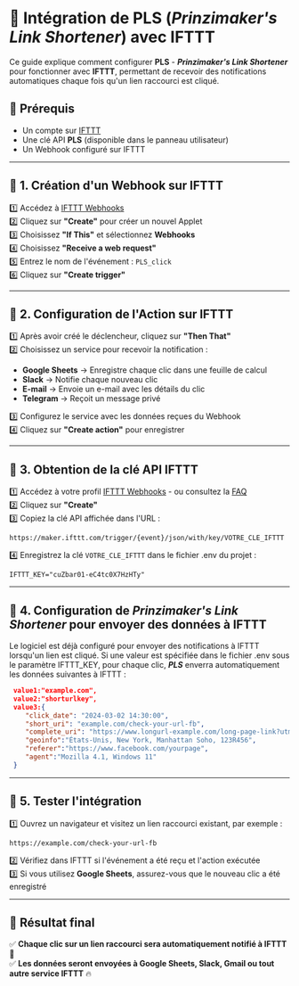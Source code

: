 # 📌 Intégration de PLS (*Prinzimaker's Link Shortener*) avec IFTTT

Ce guide explique comment configurer **PLS** - ***Prinzimaker's Link Shortener*** pour fonctionner avec **IFTTT**, permettant de recevoir des notifications automatiques chaque fois qu'un lien raccourci est cliqué.

## 📌 Prérequis
- Un compte sur [IFTTT](https://ifttt.com/)
- Une clé API **PLS** (disponible dans le panneau utilisateur)
- Un Webhook configuré sur IFTTT

---

## 🔹 1. Création d'un Webhook sur IFTTT
1️⃣ Accédez à [IFTTT Webhooks](https://ifttt.com/maker_webhooks) \
2️⃣ Cliquez sur **"Create"** pour créer un nouvel Applet \
3️⃣ Choisissez **"If This"** et sélectionnez **Webhooks** \
4️⃣ Choisissez **"Receive a web request"** \
5️⃣ Entrez le nom de l'événement : `PLS_click` \
6️⃣ Cliquez sur **"Create trigger"**

---

## 🔹 2. Configuration de l'Action sur IFTTT
1️⃣ Après avoir créé le déclencheur, cliquez sur **"Then That"** \
2️⃣ Choisissez un service pour recevoir la notification :
   - **Google Sheets** → Enregistre chaque clic dans une feuille de calcul
   - **Slack** → Notifie chaque nouveau clic
   - **E-mail** → Envoie un e-mail avec les détails du clic
   - **Telegram** → Reçoit un message privé 

3️⃣ Configurez le service avec les données reçues du Webhook \
4️⃣ Cliquez sur **"Create action"** pour enregistrer

---

## 🔹 3. Obtention de la clé API IFTTT
1️⃣ Accédez à votre profil [IFTTT Webhooks](https://ifttt.com/maker_webhooks) - ou consultez la [FAQ](https://help.ifttt.com/hc/en-us/articles/115010230347-Webhooks-service-FAQ) \
2️⃣ Cliquez sur **"Create"** \
3️⃣ Copiez la clé API affichée dans l'URL :
   ```
   https://maker.ifttt.com/trigger/{event}/json/with/key/VOTRE_CLE_IFTTT
   ```
4️⃣ Enregistrez la clé `VOTRE_CLE_IFTTT` dans le fichier .env du projet :
```.env
IFTTT_KEY="cuZbar01-eC4tc0X7HzHTy"
```

---

## 🔹 4. Configuration de *Prinzimaker's Link Shortener* pour envoyer des données à IFTTT

Le logiciel est déjà configuré pour envoyer des notifications à IFTTT lorsqu'un lien est cliqué. Si une valeur est spécifiée dans le fichier .env sous le paramètre IFTTT_KEY, pour chaque clic, ***PLS*** enverra automatiquement les données suivantes à IFTTT :
   ```json
    value1:"example.com",
    value2:"shorturlkey",
    value3:{
       "click_date": "2024-03-02 14:30:00",
       "short_uri": "example.com/check-your-url-fb",
       "complete_uri": "https://www.longurl-example.com/long-page-link?utm_social=fb",
       "geoinfo":"États-Unis, New York, Manhattan Soho, 123R456",
       "referer":"https://www.facebook.com/yourpage",
       "agent":"Mozilla 4.1, Windows 11"
    }
   ```

---

## 🔹 5. Tester l'intégration
1️⃣ Ouvrez un navigateur et visitez un lien raccourci existant, par exemple :
   ```
   https://example.com/check-your-url-fb
   ```
2️⃣ Vérifiez dans IFTTT si l'événement a été reçu et l'action exécutée \
3️⃣ Si vous utilisez **Google Sheets**, assurez-vous que le nouveau clic a été enregistré

---

## 🎯 Résultat final
✅ **Chaque clic sur un lien raccourci sera automatiquement notifié à IFTTT** 🚀 \
✅ **Les données seront envoyées à Google Sheets, Slack, Gmail ou tout autre service IFTTT** 🔥